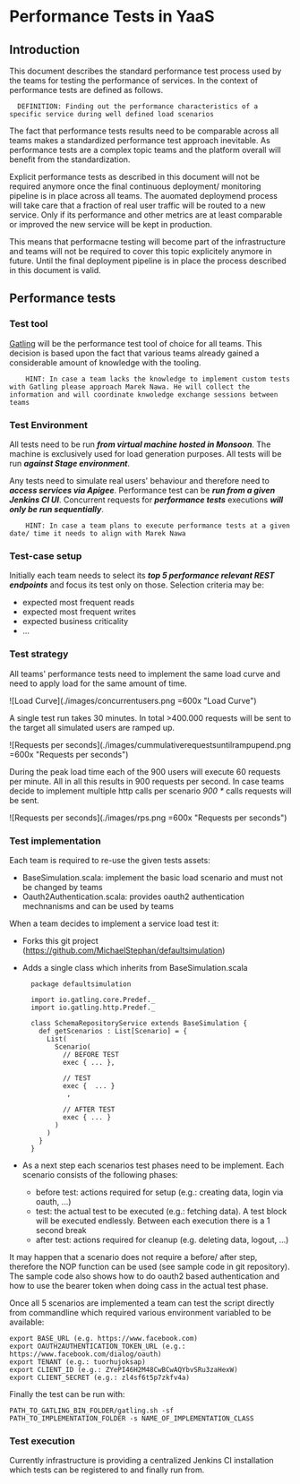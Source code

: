 # Performance Tests in YaaS

## Introduction

This document describes the standard performance test process used by the teams for testing the performance of services. In the context of performance tests are defined as follows.

      DEFINITION: Finding out the performance characteristics of a specific service during well defined load scenarios


The fact that performance tests results need to be comparable across all teams makes a standardized performance test approach inevitable. As performance tests are a complex topic teams and the platform overall will benefit from the standardization.

Explicit performance tests as described in this document will not be required anymore once the final continuous deployment/ monitoring pipeline is in place across all teams. The auomated deploymend process will take care that a fraction of real user traffic will be routed to a new service. Only if its performance and other metrics are at least comparable or improved the new service will be kept in production.

This means that performacne testing will become part of the infrastructure and teams will not be required to cover this topic explicitely anymore in future. Until the final deployment pipeline is in place the process described in this document is valid.


## Performance tests


### Test tool 

[Gatling](http://gatling.io/ "Gatling") will be the performance test tool of choice for all teams. This decision is based upon the fact that various teams already gained a considerable amount of knowledge with the tooling.

		HINT: In case a team lacks the knowledge to implement custom tests with Gatling please approach Marek Nawa. He will collect the information and will coordinate knwoledge exchange sessions between teams


### Test Environment

All tests need to be run ***from virtual machine hosted in Monsoon***. The machine is exclusively used for load generation purposes. All tests will be run ***against Stage environment***.

Any tests need to simulate real users' behaviour and therefore need to ***access services via Apigee***. Performance test can be ***run from a given Jenkins CI UI***. Concurrent requests for ***performance tests*** executions ***will only be run sequentially***.

		HINT: In case a team plans to execute performance tests at a given date/ time it needs to align with Marek Nawa  


### Test-case setup

Initially each team needs to select its ***top 5 performance relevant REST endpoints*** and focus its test only on those. Selection criteria may be:

* expected most frequent reads
* expected most frequent writes
* expected business criticality
* ...


### Test strategy

All teams' performance tests need to implement the same load curve and need to apply load for the same amount of time. 

![Load Curve](./images/concurrentusers.png =600x "Load Curve")

A single test run takes 30 minutes. In total >400.000 requests will be sent to the target all simulated users are ramped up.

![Requests per seconds](./images/cummulativerequestsuntilrampupend.png =600x "Requests per seconds")

During the peak load time each of the 900 users will execute 60 requests per minute. All in all this results in 900 requests per second. In case teams decide to implement multiple http calls per scenario *900 * <amount of http>* calls requests will be sent.

![Requests per seconds](./images/rps.png =600x "Requests per seconds")


### Test implementation

Each team is required to re-use the given tests assets:

* BaseSimulation.scala: implement the basic load scenario and must not be changed by teams
* Oauth2Authentication.scala: provides oauth2 authentication mechnanisms and can be used by teams

When a team decides to implement a service load test it:

* Forks this git project (https://github.com/MichaelStephan/defaultsimulation)
* Adds a single class which inherits from BaseSimulation.scala
	
		package defaultsimulation
		
		import io.gatling.core.Predef._
		import io.gatling.http.Predef._
		
		class SchemaRepositoryService extends BaseSimulation {  
		  def getScenarios : List[Scenario] = {
		    List(
		      Scenario(
		        // BEFORE TEST
		        exec { ... },
		       
		        // TEST
		        exec {  ... }
		         ,
		     
		        // AFTER TEST
		        exec { ... }
		      )
		    )
		  }
		}
		
* As a next step each scenarios test phases need to be implement. Each scenario consists of the following phases:

	* before test: actions required for setup (e.g.: creating data, login via oauth, ...)
	* test: the actual test to be executed (e.g.: fetching data). A test block will be executed endlessly. Between each execution there is a 1 second break
	* after test: actions required for cleanup (e.g. deleting data, logout, ...)
	
It may happen that a scenario does not require a before/ after step, therefore the NOP function can be used (see sample code in git repository). The sample code also shows how to do oauth2 based authentication and how to use the bearer token when doing cass in the actual test phase.

Once all 5 scenarios are implemented a team can test the script directly from commandline which required various environment variabled to be available:

	export BASE_URL (e.g. https://www.facebook.com)
	export OAUTH2AUTHENTICATION_TOKEN_URL (e.g.: https://www.facebook.com/dialog/oauth)
	export TENANT (e.g.: tuorhujoksap)
	export CLIENT_ID (e.g.: ZYePI46H2M48CwBCwAQYbvSRu3zaHexW)
	export CLIENT_SECRET (e.g.: zl4sf6t5p7zkfv4a)


Finally the test can be run with:

	PATH_TO_GATLING_BIN_FOLDER/gatling.sh -sf PATH_TO_IMPLEMENTATION_FOLDER -s NAME_OF_IMPLEMENTATION_CLASS


### Test execution

Currently infrastructure is providing a centralized Jenkins CI installation which tests can be registered to and finally run from.







